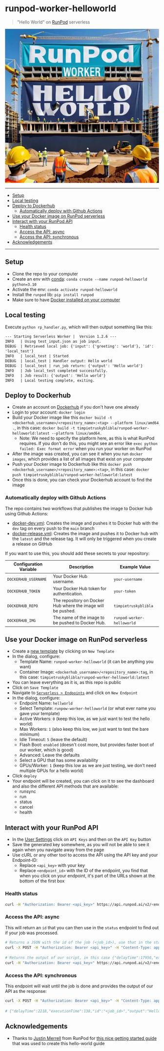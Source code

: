 # runpod-worker-helloworld

> "Hello World" on [RunPod](https://www.runpod.io/) serverless

<p align="center">
  <img src="assets/construction_site_with_banner_reading_runpod_worker_hello_world.jpg" title="Construction site with a large banner that reads RunPod Worker Hello World RunPod Worker" />
</p>

---

<!-- toc -->

- [Setup](#setup)
- [Local testing](#local-testing)
- [Deploy to Dockerhub](#deploy-to-dockerhub)
  * [Automatically deploy with Github Actions](#automatically-deploy-with-github-actions)
- [Use your Docker image on RunPod serverless](#use-your-docker-image-on-runpod-serverless)
- [Interact with your RunPod API](#interact-with-your-runpod-api)
  * [Health status](#health-status)
  * [Access the API: async](#access-the-api-async)
  * [Access the API: synchronous](#access-the-api-synchronous)
- [Acknowledgements](#acknowledgements)

<!-- tocstop -->

---

## Setup

* Clone the repo to your computer
* Create an env with [conda](https://www.anaconda.com/download): `conda create --name runpod-helloworld python=3.10`
* Activate the env: `conda activate runpod-helloworld`
* Install the `runpod` lib: `pip install runpod`
* Make sure to have [Docker installed on your computer](https://www.docker.com/get-started/)

## Local testing

Execute `python rp_handler.py`, which will then output something like this:

```
--- Starting Serverless Worker |  Version 1.2.6 ---
INFO   | Using test_input.json as job input.
DEBUG  | Retrieved local job: {'input': {'greeting': 'world'}, 'id': 'local_test'}
INFO   | local_test | Started
DEBUG  | local_test | Handler output: Hello world
DEBUG  | local_test | run_job return: {'output': 'Hello world'}
INFO   | Job local_test completed successfully.
INFO   | Job result: {'output': 'Hello world'}
INFO   | Local testing complete, exiting.
```

## Deploy to Dockerhub

* Create an account on [Dockerhub](https://hub.docker.com/) if you don't have one already
* Login to your account: `docker login`
* Build your Docker image like this `docker build -t <dockerhub_username>/<repository_name>:<tag> --platform linux/amd64 .`, in this case: `docker build -t timpietruskyblibla/runpod-worker-helloworld:latest --platform linux/amd64.`
  * Note: We need to specify the platform here, as this is what RunPod requires. If you don't do this, you might see an error like `exec python failed: Exec format error` when you run your worker on RunPod
* After the image was created, you can see it when you run `docker images`, which provides a list of all images that exist on your computer
* Push your Docker image to Dockerhub like this `docker push <dockerhub_username>/<repository_name>:<tag>`, in this case: `docker push timpietruskyblibla/runpod-worker-helloworld:latest`
* Once this is done, you can check your Dockerhub account to find the image

### Automatically deploy with Github Actions

The repo contains two workflows that publishes the image to Docker hub using Github Actions:

* [docker-dev.yml](.github/workflows/docker-dev.yml): Creates the image and pushes it to Docker hub with the `dev` tag on every push to the `main` branch
* [docker-release.yml](.github/workflows/docker-release.yml): Creates the image and pushes it to Docker hub with the `latest` and the release tag. It will only be triggered when you create a release on GitHub

If you want to use this, you should add these secrets to your repository:

| Configuration Variable | Description                                                  | Example Value              |
| ---------------------- | ------------------------------------------------------------ | -------------------------- |
| `DOCKERHUB_USERNAME`   | Your Docker Hub username.                                    | `your-username`            |
| `DOCKERHUB_TOKEN`      | Your Docker Hub token for authentication.                    | `your-token`               |
| `DOCKERHUB_REPO`       | The repository on Docker Hub where the image will be pushed. | `timpietruskyblibla`       |
| `DOCKERHUB_IMG`        | The name of the image to be pushed to Docker Hub.            | `runpod-worker-helloworld` |

## Use your Docker image on RunPod serverless

* Create a [new template](https://runpod.io/console/serverless/user/templates) by clicking on `New Template` 
* In the dialog, configure:
  * Template Name: `runpod-worker-helloworld` (it can be anything you want)
  * Container Image: `<dockerhub_username>/<repository_name>:tag`, in this case: `timpietruskyblibla/runpod-worker-helloworld:latest`
* You can leave everything as it is, as this repo is public
* Click on `Save Template`
* Navigate to [`Serverless > Endpoints`](https://www.runpod.io/console/serverless/user/endpoints) and click on `New Endpoint`
* In the dialog, configure:
  * Endpoint Name: `hellworld`
  * Select Template: `runpow-worker-helloworld` (or what ever name you gave your template)
  * Active Workers: `0` (keep this low, as we just want to test the hello world)
  * Max Workers: `1` (also keep this low, we just want to test the bare minimum)
  * Idle Timeout: `5` (leave the default)
  * Flash Boot: `enabled` (doesn't cost more, but provides faster boot of our worker, which is good)
  * Advanced: Leave the defaults
  * Select a GPU that has some availability
  * GPUs/Worker: `1` (keep this low as we are just testing, we don't need multiple GPUs for a hello world)
* Click `deploy`
* Your endpoint will be created, you can click on it to see the dashboard and also the different API methods that are available:
  * runsync
  * run
  * status
  * cancel
  * health

## Interact with your RunPod API

* In the [User Settings](https://www.runpod.io/console/serverless/user/settings) click on `API Keys` and then on the `API Key` button
* Save the generated key somewhere, as you will not be able to see it again when you navigate away from the page
* Use cURL or any other tool to access the API using the API key and your Endpoint-ID:
  * Replace `<api_key>` with your key
  * Replace `<endpoint_id>` with the ID of the endpoint, you find that when you click on your endpoint, it's part of the URLs shown at the bottom of the first box

### Health status

```bash
curl -H "Authorization: Bearer <api_key>" https://api.runpod.ai/v2/<endpoint_id>/health
```

### Access the API: async

This will return an `id` that you can then use in the `status` endpoint to find out if your job was processed. 

```bash
# Returns a JSON with the id of the job (<job_id>), use that in the status endpoint
curl -X POST -H "Authorization: Bearer <api_key>" -H "Content-Type: application/json" -d '{"input": {"greeting": "world"}}' https://api.runpod.ai/v2/<endpoint_id>/run

# Returns the output of our script, in this case {"delayTime":17956,"executionTime":137,"id":"<job_id>","output":"Hello world","status":"COMPLETED"}
curl -H "Authorization: Bearer <api_key>" https://api.runpod.ai/v2/<endpoint_id>/status/<job_id>
```

### Access the API: synchronous

This endpoint will wait until the job is done and provides the output of our API as the response:

```bash
curl -X POST -H "Authorization: Bearer <api_key>" -H "Content-Type: application/json" -d '{"input": {"greeting": "world"}}' https://api.runpod.ai/v2/<endpoint_id>/runsync

# {"delayTime":2218,"executionTime":138,"id":"<job_id>","output":"Hello world","status":"COMPLETED"}
```


## Acknowledgements

* Thanks to [Justin Merrell](https://github.com/justinmerrell) from RunPod for [this nice getting started guide](https://blog.runpod.io/serverless-create-a-basic-api/) that was used to create this hello-world guide
